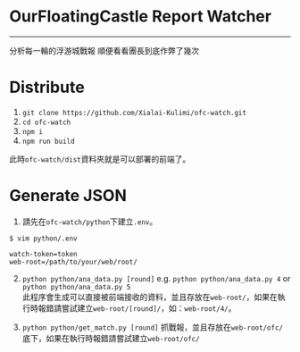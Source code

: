 # OurFloatingCastle Report Watcher

---

分析每一輪的浮游城戰報
順便看看團長到底作弊了幾次

# Distribute
1. `git clone https://github.com/Xialai-Kulimi/ofc-watch.git`
2. `cd ofc-watch`
3. `npm i`
4. `npm run build`

此時`ofc-watch/dist`資料夾就是可以部署的前端了。

# Generate JSON
1. 請先在`ofc-watch/python`下建立`.env`。
```angular2html
$ vim python/.env

watch-token=token
web-root=/path/to/your/web/root/

```

2. `python python/ana_data.py [round]`
e.g. `python python/ana_data.py 4` or `python python/ana_data.py 5`  
   此程序會生成可以直接被前端接收的資料，並且存放在`web-root/`，如果在執行時報錯請嘗試建立`web-root/[round]/`，如：`web-root/4/`。
   
3. `python python/get_match.py [round]`
抓戰報，並且存放在`web-root/ofc/`底下，如果在執行時報錯請嘗試建立`web-root/ofc/`
   